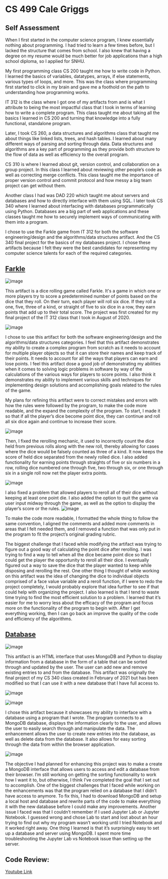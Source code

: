 # CS 499 Cale Griggs

## Self Assessment

When I first started in the computer science program, I knew essentially nothing about programming. I had tried to learn a few times before, but I lacked the structure that comes from school. I also knew that having a degree on my resume would be much better for job applications than a high school diploma, so I applied for SNHU.

My first programming class CS 200 taught me how to write code in Python. I learned the basics of variables, datatypes, arrays, if else statements, various types of loops, and more. This was the class where programming first started to click in my brain and gave me a foothold on the path to understanding how programming works.

IT 312 is the class where I got one of my artifacts from and is what I attribute to being the most impactful class that I took in terms of learning how to write a complete program. This class taught me about taking all the basics I learned in CS 200 and turning that knowledge into a fully functional, standalone program.

Later, I took CS 260, a data structures and algorithms class that taught me about things like linked lists, trees, and hash tables. I learned about many different ways of parsing and sorting through data. Data structures and algorithms are a key part of programming as they provide both structure to the flow of data as well as efficiency to the overall program.

CS 310 is where I learned about git, version control, and collaboration on a group project. In this class I learned about reviewing other people’s code as well as correcting merge conflicts. This class taught me the importance of proper version control and commit protocol and how messy a big team project can get without them.

Another class I had was DAD 220 which taught me about servers and databases and how to directly interface with them using SQL. I later took CS 340 where I learned about interfacing with databases programmatically using Python. Databases are a big part of web applications and these classes taught me how to securely implement ways of communicating with them into a program.

I chose to use the Farkle game from IT 312 for both the software engineering/design and the algorithms/data structures artifact. And the CS 340 final project for the basics of my databases project. I chose these artifacts because I felt they were the best candidates for representing my computer science talents for each of the required categories.

## [Farkle](https://github.com/CaleGriggs/CaleGriggs.github.io/tree/gh-pages/Farkle)

![image](https://raw.githubusercontent.com/CaleGriggs/CaleGriggs.github.io/gh-pages/Pics/Farkel%20Welcome.png)

   This artifact is a dice rolling game called Farkle. It's a game in which one or more players try to score a predetermined number of points based on the dice that they roll. On their turn, each player will roll six dice. If they roll a one, five, three of a kind, or straight of five to six dice in a row, they earn points that add up to their total score. The project was first created for my final project of the IT 312 class that I took in August of 2020.
   
![image](https://raw.githubusercontent.com/CaleGriggs/CaleGriggs.github.io/gh-pages/Pics/Farkle%20Setup.png)
   
   I chose to use this artifact for both the software engineering/design and the algorithms/data structures categories. I feel that this artifact demonstrates my ability to create a complex program from scratch as it needs to account for multiple player objects so that it can store their names and keep track of their points. It needs to account for all the ways that players can earn and lose points. I feel this artifact dose a good job of demonstrating my abilities when it comes to solving logic problems in software by way of the calculations of the various ways for players to score points. I also think it demonstrates my ability to implement various skills and techniques for implementing design solutions and accomplishing goals related to the rules of the game.
   
   My plans for refining this artifact were to correct mistakes and errors with how the rules were followed by the program, to make the code more readable, and the expand the complexity of the program. To start, I made it so that if all the player’s dice become point dice, they can continue and roll all six dice again and continue to increase their score. 
   
   ![image](https://raw.githubusercontent.com/CaleGriggs/CaleGriggs.github.io/gh-pages/Pics/Farkle%20all%20dice.png) 
   
   Then, I fixed the rerolling mechanic, it used to incorrectly count the dice held from previous rolls along with the new roll, thereby allowing for cases where the dice would be falsely counted as three of a kind. It now keeps the score of held dice separated from the newly rolled dice. I also added functionality for earning points through straights of five or six numbers in a row, rolling dice numbered one through five, two through six, or one through six in a single roll now net the player extra points.
   
![image](https://raw.githubusercontent.com/CaleGriggs/CaleGriggs.github.io/gh-pages/Pics/Farkle%20straight.png) 
   
I also fixed a problem that allowed players to reroll all of their dice without keeping at least one point die. I also added the option to quit the game via user input midway through the game, as well as the option to display the player’s score or the rules. ![image](https://raw.githubusercontent.com/CaleGriggs/CaleGriggs.github.io/gh-pages/Pics/Farkle%20Rules.png) 

To make the code more readable, I formatted the whole thing to follow the same convention, I aligned the comments and added more comments in areas that I felt needed them, and I removed a function that was only put in the program to fit the project’s original grading rubric.
   
   The biggest challenge that I faced while modifying the artifact was trying to figure out a good way of calculating the point dice after rerolling. I was trying to find a way to tell when all the dice became point dice so that I could get the player the opportunity to reroll all their dice. I eventually figured out a way to save the dice that the player wanted to keep while disposing and rerolling the rest. One other thing I thought of while working on this artifact was the idea of changing the dice to individual objects comprised of a face value variable and a reroll function, if I were to redo the project completely, I would probably explore that idea further to see if that could help with organizing the project. I also learned is that I tend to waste time trying to find the most efficient solution to a problem. I learned that it’s easier for me to worry less about the efficacy of the program and focus more on the functionality of the program to begin with. After I get everything working, then I can go back an improve the quality of the code and efficiency of the algorithms.

## [Database](https://github.com/CaleGriggs/CaleGriggs.github.io/tree/gh-pages/DatabaseProject)

![image](https://raw.githubusercontent.com/CaleGriggs/CaleGriggs.github.io/gh-pages/Pics/default%20table.png)

   This artifact is an HTML interface that uses MongoDB and Python to display information from a  database in the form of a table that can be sorted through and updated by the user. The user can add new and remove existing entries to and from the database. This artifact was originally the final project of my CS 340 class created in February of 2021 but has been modified so that I can use it with a new database that I have full access to. 
   
   ![image](https://raw.githubusercontent.com/CaleGriggs/CaleGriggs.github.io/gh-pages/Pics/New%20Car1.png)
   
   ![image](https://raw.githubusercontent.com/CaleGriggs/CaleGriggs.github.io/gh-pages/Pics/New%20Car2.png)
   
   I chose this artifact because it showcases my ability to interface with a database using a program that I wrote. The program connects to a MongoDB database, displays the information clearly to the user, and allows the user to easily search through and manipulate the data. The enhancement allows the user to create new entries into the database, as well as delete data from the database. It also allows for easy sorting through the data from within the browser application.
   
   ![image](https://raw.githubusercontent.com/CaleGriggs/CaleGriggs.github.io/gh-pages/Pics/filtered.png)

   The objective I had planned for enhancing this project was to make a create a MongoDB interface that allows users to access and edit a database from their browser. I’m still working on getting the sorting functionality to work how I want it to, but otherwise, I think I’ve completed the goal that I set out to accomplish.
One of the biggest challenges that I faced while working on the enhancements was that the program relied on a database that I didn’t have access to anymore. To fix this, I had to download MongoDB and setup a local host and database and rewrite parts of the code to make everything it with the new database before I could make any improvements. Another issue I faced was that I couldn’t remember if I used Jupyter Lab or Jupyter Notebook. I guessed wrong and chose Lab to start and lost about an hour trying to find out why my program wasn’t working until I tried Notebook and it worked right away. One thing I learned is that it’s surprisingly easy to set up a database and server using MongoDB. I spent more time troubleshooting the Jupyter Lab vs Notebook issue than setting up the server.

## Code Review:

[Youtube Link](https://www.youtube.com/watch?v=_ni2yvcecC4)


